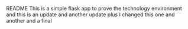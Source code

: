 README
This is a simple flask app to prove the technology environment
and this is an update
and another update plus I changed this one
and another 
and a final